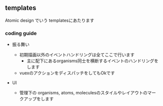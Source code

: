 ## templates

Atomic design でいう templatesにあたります

### coding guide

- 振る舞い
  - 初期描画以外のイベントハンドリングは全てここで行います
    - 主に配下にあるorganisms同士を横断するイベントのハンドリングをします
  - vuexのアクションをディスパッチをしてもOkです

- UI
  - 管理下の organisms, atoms, moleculesのスタイルやレイアウトのマークアップをします
  
